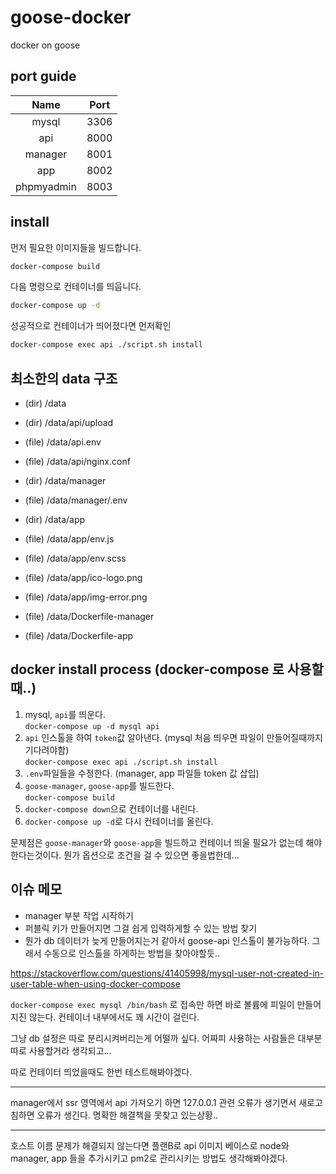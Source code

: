 # goose-docker
docker on goose

## port guide

| Name | Port |
|:---:|:---:|
| mysql | 3306 |
| api | 8000 |
| manager | 8001 |
| app | 8002 |
| phpmyadmin | 8003 |


## install

먼저 필요한 이미지들을 빌드합니다.

```bash
docker-compose build
```

다음 명령으로 컨테이너를 띄웁니다.

```bash
docker-compose up -d
```

성공적으로 컨테이너가 띄어졌다면 먼저확인


```bash
docker-compose exec api ./script.sh install
```


## 최소한의 data 구조

- (dir) /data
- (dir) /data/api/upload
- (file) /data/api.env
- (file) /data/api/nginx.conf

- (dir) /data/manager
- (file) /data/manager/.env

- (dir) /data/app
- (file) /data/app/env.js
- (file) /data/app/env.scss
- (file) /data/app/ico-logo.png
- (file) /data/app/img-error.png

- (file) /data/Dockerfile-manager
- (file) /data/Dockerfile-app


## docker install process (docker-compose 로 사용할때..)

1. mysql, `api`를 띄운다.  
`docker-compose up -d mysql api`
1. `api` 인스톨을 하여 `token`값 알아낸다. (mysql 처음 띄우면 파일이 만들어질때까지 기다려야함)  
`docker-compose exec api ./script.sh install`
1. `.env`파일들을 수정한다. (manager, app 파일들 token 값 삽입)
1. `goose-manager`, `goose-app`를 빌드한다.  
`docker-compose build`
1. `docker-compose down`으로 컨테이너를 내린다.
1. `docker-compose up -d`로 다시 컨테이너를 올린다.

문제점은 `goose-manager`와 `goose-app`을 빌드하고 컨테이너 띄울 필요가 없는데 해야한다는것이다. 뭔가 옵션으로 조건을 걸 수 있으면 좋을법한데...





## 이슈 메모

- manager 부분 작업 시작하기
- 퍼블릭 키가 만들어지면 그걸 쉽게 입력하게할 수 있는 방법 찾기
- 뭔가 db 데이터가 늦게 만들어지는거 같아서 goose-api 인스톨이 불가능하다. 그래서 수동으로 인스톨을 하게하는 방법을 찾아야할듯..

https://stackoverflow.com/questions/41405998/mysql-user-not-created-in-user-table-when-using-docker-compose

`docker-compose exec mysql /bin/bash` 로 접속만 하면 바로 볼륨에 피일이 만들어지진 않는다.
컨테이너 내부에서도 꽤 시간이 걸린다.

그냥 db 설정은 따로 분리시켜버리는게 어떨까 싶다. 어짜피 사용하는 사람들은 대부분 따로 사용할거라 생각되고...

따로 컨테이터 띄었을때도 한번 테스트해봐야겠다.

----

manager에서 ssr 영역에서 api 가져오기 하면 127.0.0.1 관련 오류가 생기면서 새로고침하면 오류가 생긴다. 명확한 해결책을 못찾고 있는상황..

---

호스트 이름 문제가 해결되지 않는다면 플랜B로 api 이미지 베이스로 node와 manager, app 들을 추가시키고 pm2로 관리시키는 방법도 생각해봐야겠다.